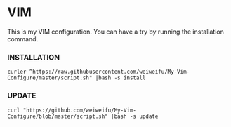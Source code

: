 
VIM
===

This is my VIM configuration. You can have a try by running the installation command.

### INSTALLATION

```
curler ”https://raw.githubusercontent.com/weiweifu/My-Vim-Configure/master/script.sh" |bash -s install

```

### UPDATE

```
curl "https://github.com/weiweifu/My-Vim-Configure/blob/master/script.sh" |bash -s update
```
